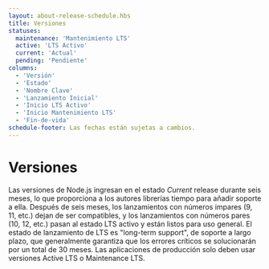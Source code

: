 ```yaml
---
layout: about-release-schedule.hbs
title: Versiones
statuses:
  maintenance: 'Mantenimiento LTS'
  active: 'LTS Activo'
  current: 'Actual'
  pending: 'Pendiente'
columns:
  - 'Versión'
  - 'Estado'
  - 'Nombre Clave'
  - 'Lanzamiento Inicial'
  - 'Inicio LTS Activo'
  - 'Inicio Mantenimiento LTS'
  - 'Fin-de-vida'
schedule-footer: Las fechas están sujetas a cambios.
---
```


# Versiones

Las versiones de Node.js ingresan en el estado _Current_ release durante seis meses, lo que proporciona a los autores librerías tiempo para añadir soporte a ella. Después de seis meses, los lanzamientos con números impares (9, 11, etc.) dejan de ser compatibles, y los lanzamientos con números pares (10, 12, etc.) pasan al estado LTS activo y están listos para uso general. El estado de lanzamiento de LTS es "long-term support", de soporte a largo plazo, que generalmente garantiza que los errores críticos se solucionarán por un total de 30 meses. Las aplicaciones de producción solo deben usar versiones Active LTS o Maintenance LTS.
